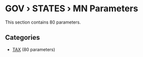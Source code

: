 # GOV › STATES › MN Parameters

This section contains 80 parameters.

## Categories

- [TAX](tax/index.md) (80 parameters)
